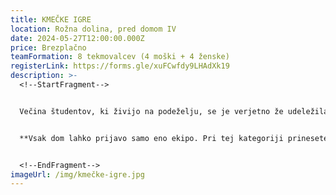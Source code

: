 ```yaml
---
title: KMEČKE IGRE
location: Rožna dolina, pred domom IV
date: 2024-05-27T12:00:00.000Z
price: Brezplačno
teamFormation: 8 tekmovalcev (4 moški + 4 ženske)
registerLink: https://forms.gle/xuFCwfdy9LHAdXk19
description: >-
  <!--StartFragment-->


  Večina študentov, ki živijo na podeželju, se je verjetno že udeležila takšnih iger in zanje ni potrebno dodajati, da bo prisotno obilo veselja, zabave, tekmovalnega duha in dobrega druženja. Vsi tisti, ki se takšnih iger še niste udeležili, pa je to odlična priložnost, da se pridružite tekmovanju in preizkusite v različnih spretnostih, ki jih obvlada pravi kmet. Tekmovanje bo potekalo samo za ekipe iz Študentskih domov v Ljubljani. Odvijalo se bo v Rožni dolini, na travniku pred domom IV. Ekipo sestavlja 8 tekmovalcev, od tega jih mora biti polovica žensk in polovica moških. Skupno bodo ekipe tekmovale v 4 različnih igrah, od tega bodo tri igre znane vnaprej (v dokumentu spodaj), ena pa bo igra presenečenja, katero bo organizator predstavil na prizorišču ob začetku dogajanja. Letošnji organizatorji kmečkih iger so Zveza slovenske podeželske mladine (ZSPM). **Prijave na igre se bodo zaprle 3 dni pred izvedbo iger**.


  **Vsak dom lahko prijavo samo eno ekipo. Pri tej kategoriji prinesete 10 točk domu že ob sami udeležbi.   Za 1. mesto prejme ekipa 14 točk, za 2. mesto 12 točk in za 3. mesto 10 točk.** 


  <!--EndFragment-->
imageUrl: /img/kmečke-igre.jpg
---
```

